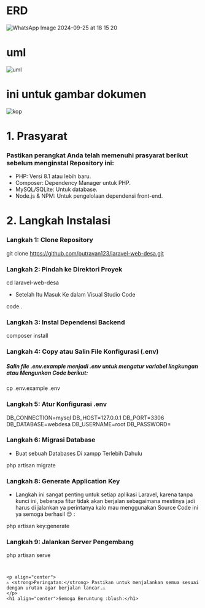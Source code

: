# ERD
![WhatsApp Image 2024-09-25 at 18 15 20](https://github.com/user-attachments/assets/b99124dc-1b4f-4c76-a626-e81110441378)

# uml
![uml](https://github.com/user-attachments/assets/7e2fd388-e90d-443c-96d8-9c7ae6e9d09e)

# ini untuk gambar dokumen
![kop](https://github.com/user-attachments/assets/957190c1-9542-427f-9255-a4d772b7ba14)

# 1. Prasyarat 
### Pastikan perangkat Anda telah memenuhi prasyarat berikut sebelum menginstal Repository ini:

- PHP: Versi 8.1 atau lebih baru.
- Composer: Dependency Manager untuk PHP.
- MySQL/SQLite: Untuk database.
- Node.js & NPM: Untuk pengelolaan dependensi front-end.

# 2. Langkah Instalasi  

### Langkah 1: Clone Repository 

git clone https://github.com/putravan123/laravel-web-desa.git

### Langkah 2: Pindah ke Direktori Proyek 


cd laravel-web-desa

- Setelah Itu Masuk Ke dalam Visual Studio Code


code .

### Langkah 3: Instal Dependensi Backend

composer install

### Langkah 4: Copy atau Salin File Konfigurasi (.env)

##### Salin file .env.example menjadi .env untuk mengatur variabel lingkungan atau Mengunkan Code berikut:


cp .env.example .env


### Langkah 5: Atur Konfigurasi .env


 DB_CONNECTION=mysql
 DB_HOST=127.0.0.1
 DB_PORT=3306
 DB_DATABASE=webdesa
 DB_USERNAME=root
 DB_PASSWORD=


### Langkah 6: Migrasi Database

- Buat sebuah Databases Di xampp Terlebih Dahulu


php artisan migrate


### Langkah 8: Generate Application Key

- Langkah ini sangat penting untuk setiap aplikasi Laravel, karena tanpa kunci ini, beberapa fitur tidak akan berjalan sebagaimana mestinya jadi harus di jalankan ya perintanya kalo mau menggunakan Source Code ini ya semoga berhasil :blush: :


php artisan key:generate


### Langkah 9: Jalankan Server Pengembang


php artisan serve
```


<p align="center">
⚠️ <strong>Peringatan:</strong> Pastikan untuk menjalankan semua sesuai dengan urutan agar berjalan lancar.⚠️
</p>
<h1 align="center">Semoga Beruntung :blush:</h1>

